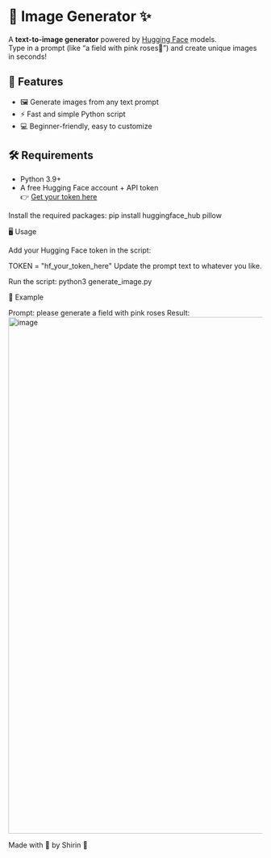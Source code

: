# 🌸 Image Generator ✨ 
 
A **text-to-image generator** powered by [Hugging Face](https://huggingface.co) models.  
Type in a prompt (like “a field with pink roses💖”) and create unique images in seconds!



## 🚀 Features
- 🖼️ Generate images from any text prompt
- ⚡ Fast and simple Python script
- 💻 Beginner-friendly, easy to customize



## 🛠️ Requirements
- Python 3.9+
- A free Hugging Face account + API token  
  👉 [Get your token here](https://huggingface.co/settings/tokens)

Install the required packages:
pip install huggingface_hub pillow

🖥️ Usage

Add your Hugging Face token in the script:


TOKEN = "hf_your_token_here"
Update the prompt text to whatever you like.

Run the script:
python3 generate_image.py


🌟 Example

Prompt:
please generate a field with pink roses
Result:
<img width="1536" height="1024" alt="image" src="https://github.com/user-attachments/assets/87d00814-5cb2-4442-a49f-310859a32e8f" />



Made with 💖 by Shirin 🌸



